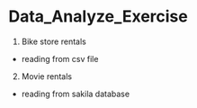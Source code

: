 # Data_Analyze_Exercise

1. Bike store rentals
  - reading from csv file
2. Movie rentals
  - reading from sakila database